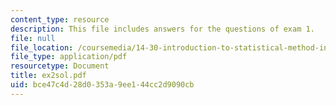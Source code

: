 ```yaml
---
content_type: resource
description: This file includes answers for the questions of exam 1.
file: null
file_location: /coursemedia/14-30-introduction-to-statistical-method-in-economics-spring-2006/bce47c4d28d0353a9ee144cc2d9090cb_ex2sol.pdf
file_type: application/pdf
resourcetype: Document
title: ex2sol.pdf
uid: bce47c4d-28d0-353a-9ee1-44cc2d9090cb
---
```

